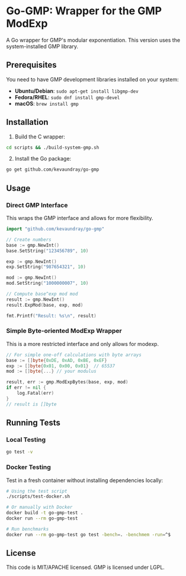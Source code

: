 # Go-GMP: Wrapper for the GMP ModExp

A Go wrapper for GMP's modular exponentiation. This version uses the system-installed GMP library.

## Prerequisites

You need to have GMP development libraries installed on your system:

- **Ubuntu/Debian**: `sudo apt-get install libgmp-dev`
- **Fedora/RHEL**: `sudo dnf install gmp-devel`
- **macOS**: `brew install gmp`

## Installation

1. Build the C wrapper:
```bash
cd scripts && ./build-system-gmp.sh
```

2. Install the Go package:
```bash
go get github.com/kevaundray/go-gmp
```

## Usage

### Direct GMP Interface

This wraps the GMP interface and allows for more flexibility.

```go
import "github.com/kevaundray/go-gmp"

// Create numbers
base := gmp.NewInt()
base.SetString("123456789", 10)

exp := gmp.NewInt()
exp.SetString("987654321", 10)

mod := gmp.NewInt()
mod.SetString("1000000007", 10)

// Compute base^exp mod mod
result := gmp.NewInt()
result.ExpMod(base, exp, mod)

fmt.Printf("Result: %s\n", result)
```

### Simple Byte-oriented ModExp Wrapper

This is a more restricted interface and only allows for modexp.

```go
// For simple one-off calculations with byte arrays
base := []byte{0xDE, 0xAD, 0xBE, 0xEF}
exp := []byte{0x01, 0x00, 0x01}  // 65537
mod := []byte{...} // your modulus

result, err := gmp.ModExpBytes(base, exp, mod)
if err != nil {
    log.Fatal(err)
}
// result is []byte
```

## Running Tests

### Local Testing
```bash
go test -v
```

### Docker Testing
Test in a fresh container without installing dependencies locally:

```bash
# Using the test script
./scripts/test-docker.sh

# Or manually with Docker
docker build -t go-gmp-test .
docker run --rm go-gmp-test

# Run benchmarks
docker run --rm go-gmp-test go test -bench=. -benchmem -run=^$
```

## License

This code is MIT/APACHE licensed. GMP is licensed under LGPL.